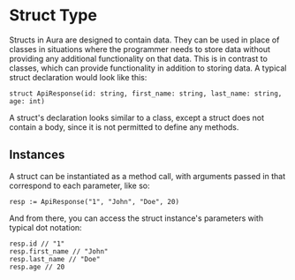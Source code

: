 # Struct Type

Structs in Aura are designed to contain data. They can be used in place of classes in situations where the programmer
needs to store data without providing any additional functionality on that data. This is in contrast to classes, which
can provide functionality in addition to storing data. A typical struct declaration would look like this:
```
struct ApiResponse(id: string, first_name: string, last_name: string, age: int)
```
A struct's declaration looks similar to a class, except a struct does not contain a body, since it is not permitted to
define any methods.

## Instances

A struct can be instantiated as a method call, with arguments passed in that correspond to each parameter, like so:
```
resp := ApiResponse("1", "John", "Doe", 20)
```
And from there, you can access the struct instance's parameters with typical dot notation:
```
resp.id // "1"
resp.first_name // "John"
resp.last_name // "Doe"
resp.age // 20
```